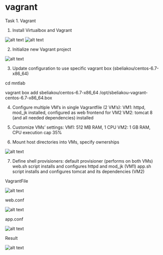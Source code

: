 # vagrant

Task 1. Vagrant

1. Install Virtualbox and Vagrant

![alt text](https://github.com/yauhenmihura/vagrant/blob/master/sources/pics/1.png "task1")
![alt text](https://github.com/yauhenmihura/vagrant/blob/master/sources/pics/11.png "task1")


2. Initialize new Vagrant project

![alt text](https://github.com/yauhenmihura/vagrant/blob/master/sources/pics/2.png "task2")

3. Update configuration to use specific vagrant box (sbeliakou/centos-6.7-x86_64)

cd mntlab

vagrant box add sbeliakou/centos-6.7-x86_64 /opt/sbeliakou-vagrant-centos-6.7-x86_64.box 

4. Configure multiple VM’s in single Vagrantfile (2 VM’s):
VM1: httpd, mod_jk installed, configured as web frontend for VM2
VM2: tomcat 8 (and all needed dependencies) installed

5. Customize VMs’ settings:
VM1: 512 MB RAM, 1 CPU
VM2: 1 GB RAM, CPU execution cap 35%

6. Mount host directories into VMs, specify ownerships

![alt text](https://github.com/yauhenmihura/vagrant/blob/master/sources/pics/mount.png "task6")

7. Define shell provisioners:
default provisioner (performs on both VMs)
web.sh script installs and configures httpd and mod_jk (VM1)
app.sh script installs and configures tomcat and its dependencies (VM2)

VagrantFile 

![alt text](https://github.com/yauhenmihura/vagrant/blob/master/sources/pics/Vagrantfile.png "task7")

web.conf

![alt text](https://github.com/yauhenmihura/vagrant/blob/master/sources/pics/web.png "task7")

app.conf

![alt text](https://github.com/yauhenmihura/vagrant/blob/master/sources/pics/app.png "task7")

Result

![alt text](https://github.com/yauhenmihura/vagrant/blob/master/sources/pics/result.png "task7")
